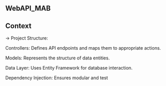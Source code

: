 ## WebAPI_MAB
## Context
-> Project Structure:

Controllers: Defines API endpoints and maps them to appropriate actions.

Models: Represents the structure of data entities.

Data Layer: Uses Entity Framework for database interaction.

Dependency Injection: Ensures modular and test

